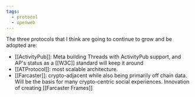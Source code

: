 ```yaml
---
tags:
  - protocol
  - openweb
---
```

The three protocols that I think are going to continue to grow and be adopted are:

* [[ActivityPub]]: Meta building Threads with ActivityPub support, and AP's status as a [[W3C]] standard will keep it around
* [[ATProtocol]]: most scalable architecture.
* [[Farcaster]]: crypto-adjacent while also being primarily off chain data. Will be the basis for many crypto-centric social experiences. Innovation of creating [[Farcaster Frames]]